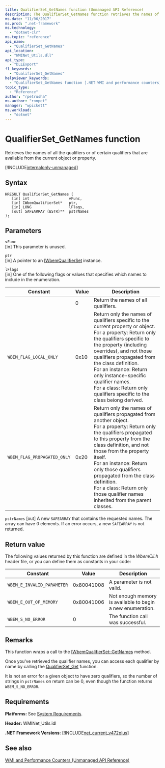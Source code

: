 ```yaml
---
title: QualifierSet_GetNames function (Unmanaged API Reference)
description: The QualifierSet_GetNames function retrieves the names of qualifiers from an object or property.
ms.date: "11/06/2017"
ms.prod: ".net-framework"
ms.technology: 
  - "dotnet-clr"
ms.topic: "reference"
api_name: 
  - "QualifierSet_GetNames"
api_location: 
  - "WMINet_Utils.dll"
api_type: 
  - "DLLExport"
f1_keywords: 
  - "QualifierSet_GetNames"
helpviewer_keywords: 
  - "QualifierSet_GetNames function [.NET WMI and performance counters]"
topic_type: 
  - "Reference"
author: "rpetrusha"
ms.author: "ronpet"
manager: "wpickett"
ms.workload: 
  - "dotnet"
---
```

# QualifierSet_GetNames function
Retrieves the names of all the qualifiers or of certain qualifiers that are available from the current object or property. 

[!INCLUDE[internalonly-unmanaged](../../../../includes/internalonly-unmanaged.md)]
  
## Syntax  
  
```  
HRESULT QualifierSet_GetNames (
   [in] int                  vFunc, 
   [in] IWbemQualifierSet*   ptr, 
   [in] LONG                 lFlags,
   [out] SAFEARRAY (BSTR)**  pstrNames
); 
```  

## Parameters

`vFunc`   
[in] This parameter is unused.

`ptr`   
[in] A pointer to an [IWbemQualifierSet](https://msdn.microsoft.com/library/aa391860(v=vs.85).aspx) instance.

`lFlags`   
[in] One of the following flags or values that specifies which names to include in the enumeration.

|Constant  |Value  |Description  |
|---------|---------|---------|
|  | 0 | Return the names of all qualifiers. |
| `WBEM_FLAG_LOCAL_ONLY` | 0x10 | Return only the names of qualifiers specific to the current property or object. <br/> For a property: Return only the qualifiers specific to the property (including overrides), and not those qualifiers propagated from the class definition. <br/> For an instance: Return only instance-specific qualifier names. <br/> For a class: Return only qualifiers specific to the class beiong derived.
|`WBEM_FLAG_PROPAGATED_ONLY` | 0x20 | Return only the names of qualifiers propagated from another object. <br/> For a property: Return only the qualifiers propagated to this property from the class definition, and not those from the property itself. <br/> For an instance: Return only those qualifiers propagated from the class definition. <br/> For a class: Return only those qualifier names inherited from the parent classes. |

`pstrNames`
[out] A new `SAFEARRAY` that contains the requested names. The array can have 0 elements. If an error occurs, a new `SAFEARRAY` is not returned.

## Return value

The following values returned by this function are defined in the *WbemCli.h* header file, or you can define them as constants in your code:

|Constant  |Value  |Description  |
|---------|---------|---------|
|`WBEM_E_INVALID_PARAMETER` | 0x80041008 | A parameter is not valid. |
|`WBEM_E_OUT_OF_MEMORY` | 0x80041006 | Not enough memory is available to begin a new enumeration. |
|`WBEM_S_NO_ERROR` | 0 | The function call was successful.  |
  
## Remarks

This function wraps a call to the [IWbemQualifierSet::GetNames](https://msdn.microsoft.com/library/aa391868(v=vs.85).aspx) method.

Once you've retrieved the qualifier names, you can access each qualifier by name by calling the [QualifierSet_Get](qualifierset-get.md) function. 

It is not an error for a given object to have zero qualifiers, so the number of strings in `pstrNames` on return can be 0, even though the function returns `WBEM_S_NO_ERROR`.

## Requirements  
 **Platforms:** See [System Requirements](../../../../docs/framework/get-started/system-requirements.md).  
  
 **Header:** WMINet_Utils.idl  
  
 **.NET Framework Versions:** [!INCLUDE[net_current_v472plus](../../../../includes/net-current-v472plus.md)]  
  
## See also  
[WMI and Performance Counters (Unmanaged API Reference)](index.md)
